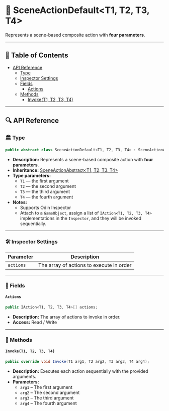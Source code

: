 # 🧩 SceneActionDefault&lt;T1, T2, T3, T4&gt;

Represents a scene-based composite action with <b>four parameters</b>.

---

## 📑 Table of Contents

- [API Reference](#-api-reference)
  - [Type](#-type)
  - [Inspector Settings](#-inspector-settings)
  - [Fields](#-fields)
    - [Actions](#actions)
  - [Methods](#-methods)
    - [Invoke(T1, T2, T3, T4)](#invoket1-t2-t3-t4)

---

## 🔍 API Reference

### 🏛️ Type <div id="-type"></div>

```csharp
public abstract class SceneActionDefault<T1, T2, T3, T4> : SceneActionAbstract<T1, T2, T3, T4>
```

- **Description:** Represents a scene-based composite action with <b>four parameters</b>.
- **Inheritance:** [SceneActionAbstract&lt;T1, T2, T3, T4&gt;](SceneActionAbstract%604.md)
- **Type parameters:**
    - `T1` — the first argument
    - `T2` — the second argument
    - `T3` — the third argument
    - `T4` — the fourth argument
- **Notes:**
    - Supports Odin Inspector
    - Attach to a `GameObject`, assign a list of `IAction<T1, T2, T3, T4>` implementations in the `Inspector`, and they
      will be
      invoked sequentially.

---

### 🛠 Inspector Settings

| Parameter | Description                              |
|-----------|------------------------------------------|
| `actions` | The array of actions to execute in order |

---

### 🧱 Fields

#### `Actions`

```csharp
public IAction<T1, T2, T3, T4>[] actions;
```

- **Description:** The array of actions to invoke in order.
- **Access:** Read / Write

---

### 🏹 Methods

#### `Invoke(T1, T2, T3, T4)`

```csharp
public override void Invoke(T1 arg1, T2 arg2, T3 arg3, T4 arg4);
```

- **Description:** Executes each action sequentially with the provided arguments.
- **Parameters:**
    - `arg1` – The first argument
    - `arg2` – The second argument
    - `arg3` – The third argument
    - `arg4` – The fourth argument